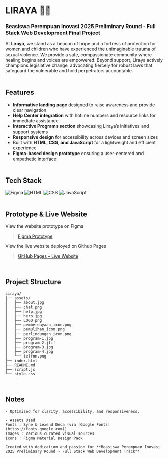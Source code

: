 # LIRAYA 💜📞
### Beasiswa Perempuan Inovasi 2025 Preliminary Round - Full Stack Web Development Final Project

At **Liraya**, we stand as a beacon of hope and a fortress of protection for women and children who have experienced the unimaginable trauma of sexual violence. We provide a safe, compassionate community where healing begins and voices are empowered. Beyond support, Liraya actively champions legislative change, advocating fiercely for robust laws that safeguard the vulnerable and hold perpetrators accountable.
<br><br>

## Features
- **Informative landing page** designed to raise awareness and provide clear navigation  
- **Help Center integration** with hotline numbers and resource links for immediate assistance  
- **Interactive Programs section** showcasing Liraya’s initiatives and support systems  
- **Responsive design** for accessibility across devices and screen sizes  
- Built with **HTML, CSS, and JavaScript** for a lightweight and efficient experience  
- **Figma-based design prototype** ensuring a user-centered and empathetic interface
<br><br>

## Tech Stack
![Figma](https://img.shields.io/badge/Figma-F24E1E?logo=figma&logoColor=white)
![HTML](https://img.shields.io/badge/HTML-%23E34F26.svg?logo=html5&logoColor=white)
![CSS](https://img.shields.io/badge/CSS-1572B6?logo=css3&logoColor=fff)
![JavaScript](https://img.shields.io/badge/JavaScript-F7DF1E?logo=javascript&logoColor=000)
<br><br> 

## Prototype & Live Website
View the website prototype on Figma
> [Figma Prototype](https://www.figma.com/design/VJB8KMlMo2y5n0PAmJFGHo/Untitled?node-id=0-1&t=DCfO49fDCxa11wrC-1)

View the live website deployed on Github Pages
> [GitHub Pages – Live Website](https://olynsn15.github.io/PEREMPUAN-INOVASI/)  
<br>

## Project Structure
```
Liraya/
├── assets/
│   ├── about.jpg
│   ├── chat.png
│   ├── help.jpg
│   ├── hero.jpg
│   ├── LOGO.png
│   ├── pemberdayaan_icon.png
│   ├── pemulihan_icon.png
│   ├── perlindungan_icon.png
│   ├── program-1.jpg
│   ├── program-2.jfif
│   ├── program-3.jpg
│   ├── program-4.jpg
│   └── telfon.png
├── index.html
├── README.md
├── script.js
└── style.css
```
<br>

## Notes
```
- Optimized for clarity, accessibility, and responsiveness.

- Assets Used
Fonts : Syne & Lexend Deca (via [Google Fonts](https://fonts.google.com))  
Images : Various curated visual sources  
Icons : Figma Material Design Pack   

Created with dedication and passion for **Beasiswa Perempuan Inovasi 2025 Preliminary Round - Full Stack Web Development Track**
```
<br><br>
